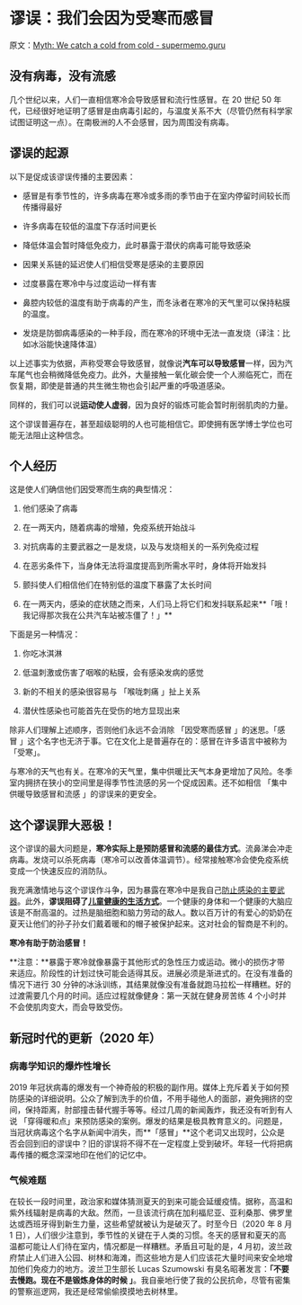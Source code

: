 # 谬误：我们会因为受寒而感冒

原文：[Myth: We catch a cold from cold - supermemo.guru](https://supermemo.guru/wiki/Myth:_We_catch_a_cold_from_cold)

## 没有病毒，没有流感

几个世纪以来，人们一直相信寒冷会导致感冒和流行性感冒。在 20 世纪 50 年代，已经很好地证明了感冒是由病毒引起的，与温度关系不大（尽管仍然有科学家试图证明这一点）。在南极洲的人不会感冒，因为周围没有病毒。

## 谬误的起源

以下是促成该谬误传播的主要因素：

- 感冒是有季节性的，许多病毒在寒冷或多雨的季节由于在室内停留时间较长而传播得最好

- 许多病毒在较低的温度下存活时间更长

- 降低体温会暂时降低免疫力，此时暴露于潜伏的病毒可能导致感染

- 因果关系链的延迟使人们相信受寒是感染的主要原因

- 过度暴露在寒冷中与过度运动一样有害

- 鼻腔内较低的温度有助于病毒的产生，而冬泳者在寒冷的天气里可以保持粘膜的温度。

- 发烧是防御病毒感染的一种手段，而在寒冷的环境中无法一直发烧（译注：比如冰浴能快速降体温）

以上述事实为依据，声称受寒会导致感冒，就像说**汽车可以导致感冒**一样，因为汽车尾气也会稍微降低免疫力。此外，大量接触一氧化碳会使一个人濒临死亡，而在恢复期，即使是普通的共生微生物也会引起严重的呼吸道感染。

同样的，我们可以说**运动使人虚弱**，因为良好的锻炼可能会暂时削弱肌肉的力量。

这个谬误普遍存在，甚至超级聪明的人也可能相信它。即使拥有医学博士学位也可能无法阻止这种信念。

## 个人经历

这是使人们确信他们因受寒而生病的典型情况：

1. 他们感染了病毒

2. 在一两天内，随着病毒的增殖，免疫系统开始战斗

3. 对抗病毒的主要武器之一是发烧，以及与发烧相关的一系列免疫过程

4. 在恶劣条件下，当身体无法将温度提高到所需水平时，身体将开始发抖

5. 颤抖使人们相信他们在特别低的温度下暴露了太长时间

6. 在一两天内，感染的症状随之而来，人们马上将它们和发抖联系起来**「哦！我记得那次我在公共汽车站被冻僵了！」**

下面是另一种情况：

1. 你吃冰淇淋

2. 低温刺激或伤害了咽喉的粘膜，会有感染发病的感觉

3. 新的不相关的感染很容易与 「喉咙刺痛 」扯上关系

4. 潜伏性感染也可能首先在受伤的地方显现出来

除非人们理解上述顺序，否则他们永远不会消除 「因受寒而感冒 」的迷思。「感冒 」这个名字也无济于事。它在文化上是普遍存在的：感冒在许多语言中被称为 「受寒」。

与寒冷的天气也有关。在寒冷的天气里，集中供暖比天气本身更增加了风险。冬季室内拥挤在狭小的空间里是得季节性流感的另一个促成因素。还不如相信 「集中供暖导致感冒和流感 」的谬误来的更安全。

## 这个谬误罪大恶极！

这个谬误的最大问题是，**寒冷实际上是预防感冒和流感的最佳方式**。流鼻涕会冲走病毒。发烧可以杀死病毒（寒冷可以改善体温调节）。经常接触寒冷会使免疫系统变成一个快速反应的消防队。

我充满激情地与这个谬误作斗争，因为暴露在寒冷中是我自己[防止感染的主要武器](https://supermemo.guru/wiki/Formula_for_common_cold_prevention)。此外，**谬误阻碍了[儿童健康的生活方式](https://supermemo.guru/wiki/Daycare_infections)**。一个健康的身体和一个健康的大脑应该是不耐高温的。过热是脑细胞和脑力劳动的敌人。数以百万计的有爱心的奶奶在夏天让他们的孙子孙女们戴着暖和的帽子被保护起来。这对社会的智商是不利的。

**寒冷有助于防治感冒！**

**注意：**暴露于寒冷就像暴露于其他形式的急性压力或运动。微小的损伤才带来适应。阶段性的计划过快可能会适得其反。进展必须是渐进式的。在没有准备的情况下进行 30 分钟的冰泳训练，其结果就像没有准备就跑马拉松一样糟糕。好的过渡需要几个月的时间。适应过程就像健身：第一天就在健身房苦练 4 个小时并不会使肌肉变大，而会导致受伤。

## 新冠时代的更新（2020 年）

### 病毒学知识的爆炸性增长

2019 年冠状病毒的爆发有一个神奇般的积极的副作用。媒体上充斥着关于如何预防感染的详细说明。公众了解到洗手的价值，不用手碰他人的面部，避免拥挤的空间，保持距离，肘部撞击替代握手等等。经过几周的新闻轰炸，我还没有听到有人说 「穿得暖和点」来预防感染的案例。爆发的结果是极具教育意义的。问题是，当冠状病毒这个名字从新闻中消失，而**「感冒」**这个老词又出现时，公众是否会回到旧的谬误中？旧的谬误将不得不在一定程度上受到破坏。年轻一代将把病毒传播的概念深深地印在他们的记忆中。

### 气候难题

在较长一段时间里，政治家和媒体猜测夏天的到来可能会延缓疫情。据称，高温和紫外线辐射是病毒的大敌。然而，一旦该流行病在加利福尼亚、亚利桑那、佛罗里达或西班牙得到新生力量，这些希望就被认为是破灭了。时至今日（2020 年 8 月 1 日），人们很少注意到，季节性的关键在于人类的习惯。冬天的感冒和夏天的高温都可能让人们待在室内，情况都是一样糟糕。矛盾且可耻的是，4 月初，波兰政府禁止人们进入公园、树林和海滩，而这些地方是人们应该花大量时间来安全地增加他们免疫力的地方。波兰卫生部长 Lucas Szumowski 有臭名昭著发言：**「不要去慢跑。现在不是锻炼身体的时候 」**。我自豪地行使了我的公民抗命，尽管有密集的警察巡逻网，我还是经常偷偷摸摸地去树林里。